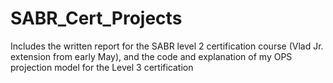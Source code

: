 # SABR_Cert_Projects

Includes the written report for the SABR level 2 certification course (Vlad Jr. extension from early May), and the code and explanation of my OPS projection model for the Level 3 certification
